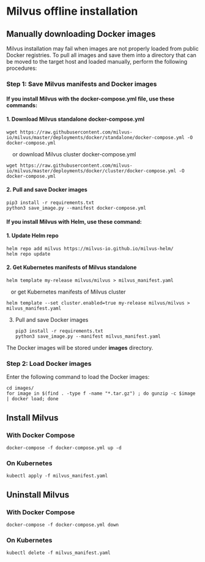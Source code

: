 # Milvus offline installation

## Manually downloading Docker images

Milvus installation may fail when images are not properly loaded from public Docker registries. To pull all images and save them into a directory that can be moved to the target host and loaded manually, perform the following procedures:

### Step 1: Save Milvus manifests and Docker images

#### If you install Milvus with the **docker-compose.yml** file, use these commands:

#### 1. Download Milvus standalone docker-compose.yml
   ```shell
   wget https://raw.githubusercontent.com/milvus-io/milvus/master/deployments/docker/standalone/docker-compose.yml -O docker-compose.yml
   ```

   &nbsp;&nbsp;&nbsp; or download Milvus cluster docker-compose.yml

   ```shell
   wget https://raw.githubusercontent.com/milvus-io/milvus/master/deployments/docker/cluster/docker-compose.yml -O docker-compose.yml
   ```

#### 2. Pull and save Docker images
   ```shell
   pip3 install -r requirements.txt
   python3 save_image.py --manifest docker-compose.yml
   ```

#### If you install Milvus with **Helm**, use these command:
#### 1. Update Helm repo
   ```shell
   helm repo add milvus https://milvus-io.github.io/milvus-helm/
   helm repo update
   ```

#### 2. Get Kubernetes manifests of Milvus standalone
   ```shell
   helm template my-release milvus/milvus > milvus_manifest.yaml
   ```

   &nbsp;&nbsp;&nbsp;or get Kubernetes manifests of Milvus cluster

   ```shell
   helm template --set cluster.enabled=true my-release milvus/milvus > milvus_manifest.yaml
   ```

3. Pull and save Docker images
   ```shell
   pip3 install -r requirements.txt
   python3 save_image.py --manifest milvus_manifest.yaml
   ```

The Docker images will be stored under **images** directory.

### Step 2: Load Docker images
Enter the following command to load the Docker images:

```shell
cd images/
for image in $(find . -type f -name "*.tar.gz") ; do gunzip -c $image | docker load; done
```

## Install Milvus

### With Docker Compose

```shell
docker-compose -f docker-compose.yml up -d
```

### On Kubernetes

```shell
kubectl apply -f milvus_manifest.yaml
```

## Uninstall Milvus

### With Docker Compose

```shell
docker-compose -f docker-compose.yml down
```

### On Kubernetes

```shell
kubectl delete -f milvus_manifest.yaml
```
